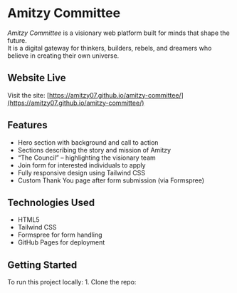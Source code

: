 
# Amitzy Committee

*Amitzy Committee* is a visionary web platform built for minds that shape the future.  
It is a digital gateway for thinkers, builders, rebels, and dreamers who believe in creating their own universe.

## Website Live
Visit the site: [https://amitzy07.github.io/amitzy-committee/](https://amitzy07.github.io/amitzy-committee/)

## Features
- Hero section with background and call to action  
- Sections describing the story and mission of Amitzy  
- “The Council” – highlighting the visionary team  
- Join form for interested individuals to apply  
- Fully responsive design using Tailwind CSS  
- Custom Thank You page after form submission (via Formspree)

## Technologies Used
- HTML5  
- Tailwind CSS  
- Formspree for form handling  
- GitHub Pages for deployment

## Getting Started
To run this project locally:
1. Clone the repo:

